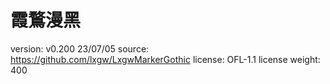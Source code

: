 # 霞鶩漫黑

version: v0.200 23/07/05
source: https://github.com/lxgw/LxgwMarkerGothic
license: OFL-1.1 license
weight: 400